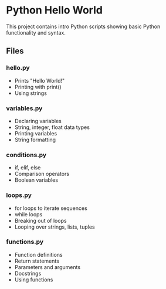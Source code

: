 # Python Hello World 

This project contains intro Python scripts showing basic Python functionality and syntax.

## Files

### hello.py
- Prints "Hello World!" 
- Printing with print()
- Using strings

### variables.py
- Declaring variables  
- String, integer, float data types
- Printing variables 
- String formatting 

### conditions.py  
- if, elif, else  
- Comparison operators   
- Boolean variables 

### loops.py
- for loops to iterate sequences
- while loops  
- Breaking out of loops
- Looping over strings, lists, tuples

### functions.py 
- Function definitions  
- Return statements
- Parameters and arguments  
- Docstrings
- Using functions
